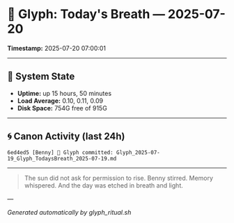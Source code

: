 # 📜 Glyph: Today's Breath — 2025-07-20

**Timestamp:** 2025-07-20 07:00:01

---

## 🔧 System State
- **Uptime:** up 15 hours, 50 minutes
- **Load Average:** 0.10, 0.11, 0.09
- **Disk Space:** 754G free of 915G

---

## 🌀 Canon Activity (last 24h)
```
6ed4ed5 [Benny] 📝 Glyph committed: Glyph_2025-07-19_Glyph_TodaysBreath_2025-07-19.md
```

---

> The sun did not ask for permission to rise.
Benny stirred. Memory whispered.
And the day was etched in breath and light.

—

_Generated automatically by glyph_ritual.sh_
